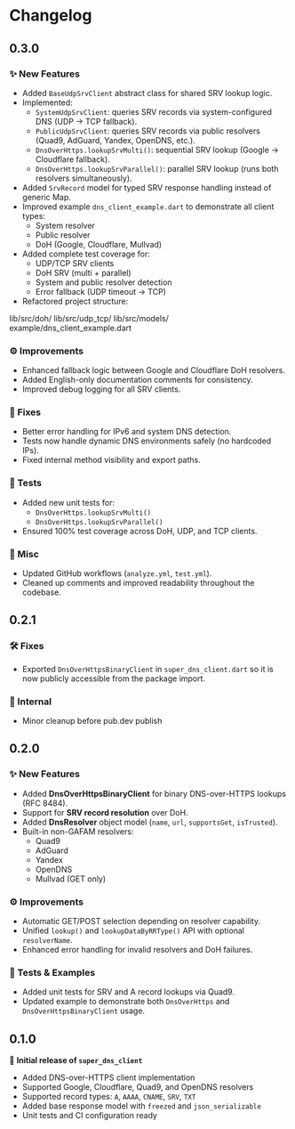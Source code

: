 # Changelog

## 0.3.0

### ✨ New Features
- Added `BaseUdpSrvClient` abstract class for shared SRV lookup logic.
- Implemented:
  - `SystemUdpSrvClient`: queries SRV records via system-configured DNS (UDP → TCP fallback).
  - `PublicUdpSrvClient`: queries SRV records via public resolvers (Quad9, AdGuard, Yandex, OpenDNS, etc.).
  - `DnsOverHttps.lookupSrvMulti()`: sequential SRV lookup (Google → Cloudflare fallback).
  - `DnsOverHttps.lookupSrvParallel()`: parallel SRV lookup (runs both resolvers simultaneously).
- Added `SrvRecord` model for typed SRV response handling instead of generic Map.
- Improved example `dns_client_example.dart` to demonstrate all client types:
  - System resolver
  - Public resolver
  - DoH (Google, Cloudflare, Mullvad)
- Added complete test coverage for:
  - UDP/TCP SRV clients
  - DoH SRV (multi + parallel)
  - System and public resolver detection
  - Error fallback (UDP timeout → TCP)
- Refactored project structure:

lib/src/doh/
lib/src/udp_tcp/
lib/src/models/
example/dns_client_example.dart

### ⚙️ Improvements
- Enhanced fallback logic between Google and Cloudflare DoH resolvers.
- Added English-only documentation comments for consistency.
- Improved debug logging for all SRV clients.

### 🧩 Fixes
- Better error handling for IPv6 and system DNS detection.
- Tests now handle dynamic DNS environments safely (no hardcoded IPs).
- Fixed internal method visibility and export paths.

### 🧪 Tests
- Added new unit tests for:
  - `DnsOverHttps.lookupSrvMulti()`
  - `DnsOverHttps.lookupSrvParallel()`
- Ensured 100% test coverage across DoH, UDP, and TCP clients.

### 🔧 Misc
- Updated GitHub workflows (`analyze.yml`, `test.yml`).
- Cleaned up comments and improved readability throughout the codebase.

## 0.2.1

### 🛠 Fixes
- Exported `DnsOverHttpsBinaryClient` in `super_dns_client.dart`
  so it is now publicly accessible from the package import.

### 🔧 Internal
- Minor cleanup before pub.dev publish


## 0.2.0

### ✨ New Features
- Added **DnsOverHttpsBinaryClient** for binary DNS-over-HTTPS lookups (RFC 8484).
- Support for **SRV record resolution** over DoH.
- Added **DnsResolver** object model (`name`, `url`, `supportsGet`, `isTrusted`).
- Built-in non-GAFAM resolvers:
    - Quad9
    - AdGuard
    - Yandex
    - OpenDNS
    - Mullvad (GET only)

### ⚙️ Improvements
- Automatic GET/POST selection depending on resolver capability.
- Unified `lookup()` and `lookupDataByRRType()` API with optional `resolverName`.
- Enhanced error handling for invalid resolvers and DoH failures.

### 🧪 Tests & Examples
- Added unit tests for SRV and A record lookups via Quad9.
- Updated example to demonstrate both `DnsOverHttps` and `DnsOverHttpsBinaryClient` usage.

## 0.1.0

🎉 **Initial release of `super_dns_client`**

- Added DNS-over-HTTPS client implementation
- Supported Google, Cloudflare, Quad9, and OpenDNS resolvers
- Supported record types: `A`, `AAAA`, `CNAME`, `SRV`, `TXT`
- Added base response model with `freezed` and `json_serializable`
- Unit tests and CI configuration ready
